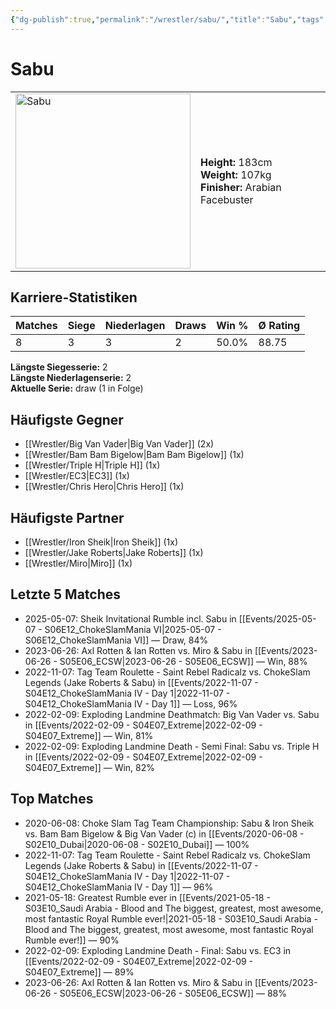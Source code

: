 ```yaml
---
{"dg-publish":true,"permalink":"/wrestler/sabu/","title":"Sabu","tags":["wrestler"],"noteIcon":""}
---
```



# Sabu

<table>
        <tr>
        <td><img src="https://github.com/CptSpaulding1980/choke-slam-wrestling/releases/download/images/Sabu.png" width="280" alt="Sabu"></td>
        <td>
        <b>Height:</b> 183cm<br>
        <b>Weight:</b> 107kg<br>
        <b>Finisher:</b> Arabian Facebuster<br>
        </td>
        </tr>
        </table>
        

## Karriere-Statistiken

| Matches | Siege | Niederlagen | Draws | Win % | Ø Rating |
|---------|-------|-------------|-------|-------|-----------|
| 8 | 3 | 3 | 2 | 50.0% | 88.75 |

**Längste Siegesserie:** 2<br>**Längste Niederlagenserie:** 2<br>**Aktuelle Serie:** draw (1 in Folge)


## Häufigste Gegner
- [[Wrestler/Big Van Vader\|Big Van Vader]] (2x)
- [[Wrestler/Bam Bam Bigelow\|Bam Bam Bigelow]] (1x)
- [[Wrestler/Triple H\|Triple H]] (1x)
- [[Wrestler/EC3\|EC3]] (1x)
- [[Wrestler/Chris Hero\|Chris Hero]] (1x)

## Häufigste Partner
- [[Wrestler/Iron Sheik\|Iron Sheik]] (1x)
- [[Wrestler/Jake Roberts\|Jake Roberts]] (1x)
- [[Wrestler/Miro\|Miro]] (1x)

## Letzte 5 Matches
- 2025-05-07: Sheik Invitational Rumble incl. Sabu in [[Events/2025-05-07 - S06E12_ChokeSlamMania VI\|2025-05-07 - S06E12_ChokeSlamMania VI]] — Draw, 84%
- 2023-06-26: Axl Rotten & Ian Rotten vs. Miro & Sabu in [[Events/2023-06-26 - S05E06_ECSW\|2023-06-26 - S05E06_ECSW]] — Win, 88%
- 2022-11-07: Tag Team Roulette - Saint Rebel Radicalz vs. ChokeSlam Legends (Jake Roberts & Sabu) in [[Events/2022-11-07 - S04E12_ChokeSlamMania IV - Day 1\|2022-11-07 - S04E12_ChokeSlamMania IV - Day 1]] — Loss, 96%
- 2022-02-09: Exploding Landmine Deathmatch: Big Van Vader vs. Sabu in [[Events/2022-02-09 - S04E07_Extreme\|2022-02-09 - S04E07_Extreme]] — Win, 81%
- 2022-02-09: Exploding Landmine Death - Semi Final: Sabu vs. Triple H in [[Events/2022-02-09 - S04E07_Extreme\|2022-02-09 - S04E07_Extreme]] — Win, 82%

## Top Matches
- 2020-06-08: Choke Slam Tag Team Championship: Sabu  & Iron Sheik vs. Bam Bam Bigelow & Big Van Vader (c) in [[Events/2020-06-08 - S02E10_Dubai\|2020-06-08 - S02E10_Dubai]] — 100%
- 2022-11-07: Tag Team Roulette - Saint Rebel Radicalz vs. ChokeSlam Legends (Jake Roberts & Sabu) in [[Events/2022-11-07 - S04E12_ChokeSlamMania IV - Day 1\|2022-11-07 - S04E12_ChokeSlamMania IV - Day 1]] — 96%
- 2021-05-18: Greatest Rumble ever in [[Events/2021-05-18 - S03E10_Saudi Arabia - Blood and The biggest, greatest, most awesome, most fantastic Royal Rumble ever!\|2021-05-18 - S03E10_Saudi Arabia - Blood and The biggest, greatest, most awesome, most fantastic Royal Rumble ever!]] — 90%
- 2022-02-09: Exploding Landmine Death - Final: Sabu vs. EC3 in [[Events/2022-02-09 - S04E07_Extreme\|2022-02-09 - S04E07_Extreme]] — 89%
- 2023-06-26: Axl Rotten & Ian Rotten vs. Miro & Sabu in [[Events/2023-06-26 - S05E06_ECSW\|2023-06-26 - S05E06_ECSW]] — 88%
